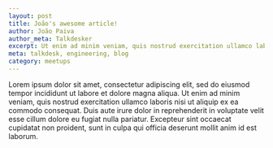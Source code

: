 ```yaml
---
layout: post
title: João's awesome article!
author: João Paiva
author_meta: Talkdesker
excerpt: Ut enim ad minim veniam, quis nostrud exercitation ullamco laboris nisi ut aliquip ex ea commodo consequat.
meta: talkdesk, engineering, blog
category: meetups
---
```


Lorem ipsum dolor sit amet, consectetur adipiscing elit, sed do eiusmod tempor incididunt ut labore et dolore magna aliqua. Ut enim ad minim veniam, quis nostrud exercitation ullamco laboris nisi ut aliquip ex ea commodo consequat. Duis aute irure dolor in reprehenderit in voluptate velit esse cillum dolore eu fugiat nulla pariatur. Excepteur sint occaecat cupidatat non proident, sunt in culpa qui officia deserunt mollit anim id est laborum.
